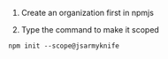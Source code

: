 1. Create an organization first  in npmjs

2. Type the command to make it scoped
```
npm init --scope@jsarmyknife
```
